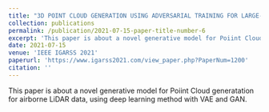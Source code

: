 ```yaml
---
title: "3D POINT CLOUD GENERATION USING ADVERSARIAL TRAINING FOR LARGE-SCALE OUTDOOR SCENE"
collection: publications
permalink: /publication/2021-07-15-paper-title-number-6
excerpt: 'This paper is about a novel generative model for Poiint Cloud generatation for airborne LiDAR data, using  deep learning method with VAE and GAN.'
date: 2021-07-15
venue: 'IEEE IGARSS 2021'
paperurl: 'https://www.igarss2021.com/view_paper.php?PaperNum=1200'
citation: ''
---
```

This paper is about a novel generative model for Poiint Cloud generatation for airborne LiDAR data, using  deep learning method with VAE and GAN.

